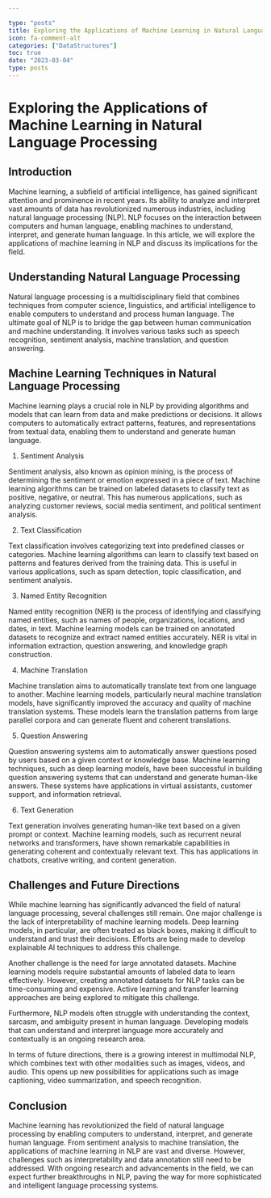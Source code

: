 ```yaml
---

type: "posts"
title: Exploring the Applications of Machine Learning in Natural Language Processing
icon: fa-comment-alt
categories: ["DataStructures"]
toc: true
date: "2023-03-04"
type: posts
---
```





# Exploring the Applications of Machine Learning in Natural Language Processing

## Introduction

Machine learning, a subfield of artificial intelligence, has gained significant attention and prominence in recent years. Its ability to analyze and interpret vast amounts of data has revolutionized numerous industries, including natural language processing (NLP). NLP focuses on the interaction between computers and human language, enabling machines to understand, interpret, and generate human language. In this article, we will explore the applications of machine learning in NLP and discuss its implications for the field.

## Understanding Natural Language Processing

Natural language processing is a multidisciplinary field that combines techniques from computer science, linguistics, and artificial intelligence to enable computers to understand and process human language. The ultimate goal of NLP is to bridge the gap between human communication and machine understanding. It involves various tasks such as speech recognition, sentiment analysis, machine translation, and question answering.

## Machine Learning Techniques in Natural Language Processing

Machine learning plays a crucial role in NLP by providing algorithms and models that can learn from data and make predictions or decisions. It allows computers to automatically extract patterns, features, and representations from textual data, enabling them to understand and generate human language.

1. Sentiment Analysis

Sentiment analysis, also known as opinion mining, is the process of determining the sentiment or emotion expressed in a piece of text. Machine learning algorithms can be trained on labeled datasets to classify text as positive, negative, or neutral. This has numerous applications, such as analyzing customer reviews, social media sentiment, and political sentiment analysis.

2. Text Classification

Text classification involves categorizing text into predefined classes or categories. Machine learning algorithms can learn to classify text based on patterns and features derived from the training data. This is useful in various applications, such as spam detection, topic classification, and sentiment analysis.

3. Named Entity Recognition

Named entity recognition (NER) is the process of identifying and classifying named entities, such as names of people, organizations, locations, and dates, in text. Machine learning models can be trained on annotated datasets to recognize and extract named entities accurately. NER is vital in information extraction, question answering, and knowledge graph construction.

4. Machine Translation

Machine translation aims to automatically translate text from one language to another. Machine learning models, particularly neural machine translation models, have significantly improved the accuracy and quality of machine translation systems. These models learn the translation patterns from large parallel corpora and can generate fluent and coherent translations.

5. Question Answering

Question answering systems aim to automatically answer questions posed by users based on a given context or knowledge base. Machine learning techniques, such as deep learning models, have been successful in building question answering systems that can understand and generate human-like answers. These systems have applications in virtual assistants, customer support, and information retrieval.

6. Text Generation

Text generation involves generating human-like text based on a given prompt or context. Machine learning models, such as recurrent neural networks and transformers, have shown remarkable capabilities in generating coherent and contextually relevant text. This has applications in chatbots, creative writing, and content generation.

## Challenges and Future Directions

While machine learning has significantly advanced the field of natural language processing, several challenges still remain. One major challenge is the lack of interpretability of machine learning models. Deep learning models, in particular, are often treated as black boxes, making it difficult to understand and trust their decisions. Efforts are being made to develop explainable AI techniques to address this challenge.

Another challenge is the need for large annotated datasets. Machine learning models require substantial amounts of labeled data to learn effectively. However, creating annotated datasets for NLP tasks can be time-consuming and expensive. Active learning and transfer learning approaches are being explored to mitigate this challenge.

Furthermore, NLP models often struggle with understanding the context, sarcasm, and ambiguity present in human language. Developing models that can understand and interpret language more accurately and contextually is an ongoing research area.

In terms of future directions, there is a growing interest in multimodal NLP, which combines text with other modalities such as images, videos, and audio. This opens up new possibilities for applications such as image captioning, video summarization, and speech recognition.

## Conclusion

Machine learning has revolutionized the field of natural language processing by enabling computers to understand, interpret, and generate human language. From sentiment analysis to machine translation, the applications of machine learning in NLP are vast and diverse. However, challenges such as interpretability and data annotation still need to be addressed. With ongoing research and advancements in the field, we can expect further breakthroughs in NLP, paving the way for more sophisticated and intelligent language processing systems.